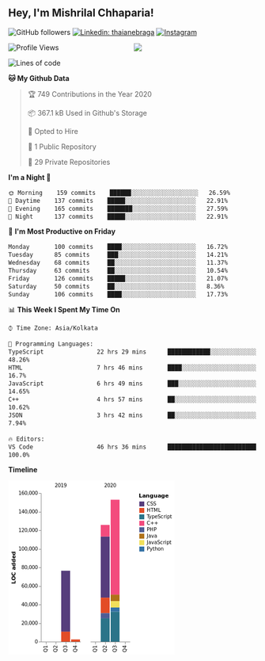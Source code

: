 <h2>Hey, I'm Mishrilal Chhaparia!</h2>

<!-- ![Mishrilal's github stats](https://github-readme-stats.vercel.app/api?username=mishrilal&theme=blue-green&show_icons=true&count_private=true) -->
![GitHub followers](https://img.shields.io/github/followers/mishrilal?color=181717&label=Follow%20%40mishrilal&logo=Github&style=for-the-badge)
[![Linkedin: thaianebraga](https://img.shields.io/badge/linkedin-%230077B5.svg?&style=for-the-badge&logo=linkedin&logoColor=white&link=https://www.linkedin.com/in/mishrilal-chhaparia-074969192/)](https://www.linkedin.com/in/mishrilal-chhaparia-074969192/)
[![Instagram](https://img.shields.io/badge/instagram-%23E4405F.svg?&style=for-the-badge&logo=instagram&logoColor=white&link=https://www.instagram.com/am_mishri/)](https://www.instagram.com/am_mishri/)


<img align='right' src="https://avatars1.githubusercontent.com/u/53535840?s=400&u=ccbf62c3091d7277d104d3666e4598207f27c197&v=4" width="250">

<!--START_SECTION:waka-->
![Profile Views](http://img.shields.io/badge/Profile%20Views-0-blue)

![Lines of code](https://img.shields.io/badge/From%20Hello%20World%20I%27ve%20Written-276065%20lines%20of%20code-blue)

**🐱 My Github Data** 

> 🏆 749 Contributions in the Year 2020
 > 
> 📦 367.1 kB Used in Github's Storage 
 > 
> 💼 Opted to Hire
 > 
> 📜 1 Public Repository 
 > 
> 🔑 29 Private Repositories 

**I'm a Night 🦉** 

```text
🌞 Morning    159 commits    ██████░░░░░░░░░░░░░░░░░░░   26.59% 
🌆 Daytime    137 commits    █████░░░░░░░░░░░░░░░░░░░░   22.91% 
🌃 Evening    165 commits    ███████░░░░░░░░░░░░░░░░░░   27.59% 
🌙 Night      137 commits    █████░░░░░░░░░░░░░░░░░░░░   22.91%

```
📅 **I'm Most Productive on Friday** 

```text
Monday       100 commits    ████░░░░░░░░░░░░░░░░░░░░░   16.72% 
Tuesday      85 commits     ███░░░░░░░░░░░░░░░░░░░░░░   14.21% 
Wednesday    68 commits     ██░░░░░░░░░░░░░░░░░░░░░░░   11.37% 
Thursday     63 commits     ██░░░░░░░░░░░░░░░░░░░░░░░   10.54% 
Friday       126 commits    █████░░░░░░░░░░░░░░░░░░░░   21.07% 
Saturday     50 commits     ██░░░░░░░░░░░░░░░░░░░░░░░   8.36% 
Sunday       106 commits    ████░░░░░░░░░░░░░░░░░░░░░   17.73%

```


📊 **This Week I Spent My Time On** 

```text
⌚︎ Time Zone: Asia/Kolkata

💬 Programming Languages: 
TypeScript               22 hrs 29 mins      ████████████░░░░░░░░░░░░░   48.26% 
HTML                     7 hrs 46 mins       ████░░░░░░░░░░░░░░░░░░░░░   16.7% 
JavaScript               6 hrs 49 mins       ███░░░░░░░░░░░░░░░░░░░░░░   14.65% 
C++                      4 hrs 57 mins       ██░░░░░░░░░░░░░░░░░░░░░░░   10.62% 
JSON                     3 hrs 42 mins       ██░░░░░░░░░░░░░░░░░░░░░░░   7.94%

🔥 Editors: 
VS Code                  46 hrs 36 mins      █████████████████████████   100.0%

```

**Timeline**

![Chart not found](https://github.com/mishrilal/mishrilal/blob/master/charts/bar_graph.png) 


<!--END_SECTION:waka-->

